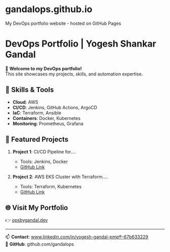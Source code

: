 # gandalops.github.io
My DevOps portfolio website - hosted on GitHub Pages

# DevOps Portfolio | Yogesh Shankar Gandal

🚀 **Welcome to my DevOps portfolio!**  
This site showcases my projects, skills, and automation expertise.  

## 🔧 **Skills & Tools**  
- **Cloud**: AWS 
- **CI/CD**: Jenkins, GitHub Actions, ArgoCD  
- **IaC**: Terraform, Ansible  
- **Containers**: Docker, Kubernetes  
- **Monitoring**: Prometheus, Grafana  

## 📂 **Featured Projects**  
1. **Project 1**: CI/CD Pipeline for....
   - Tools: Jenkins, Docker  
   - [GitHub Link](#)  

2. **Project 2**: AWS EKS Cluster with Terraform....  
   - Tools: Terraform, Kubernetes  
   - [GitHub Link](#)  

## 🌐 **Visit My Portfolio**  
👉 [opsbygandal.dev](https://opsbygandal.dev)  

---

📫 **Contact**: www.linkedin.com/in/yogesh-gandal-pmp®-67b633229  
🔗 **GitHub**: github.com/gandalops
